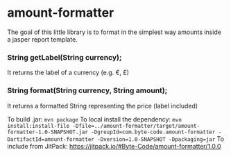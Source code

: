 # amount-formatter

The goal of this little library is to format in the simplest way amounts inside a jasper report template.

### String getLabel(String currency);
It returns the label of a currency (e.g. €, £)
### String format(String currency, String amount);
It returns a formatted String representing the price (label included)


To build .jar: `mvn package`
To local install the dependency: `mvn install:install-file -Dfile=../amount-formatter/target/amount-formatter-1.0-SNAPSHOT.jar -DgroupId=com.byte-code.amount-formatter -DartifactId=amount-formatter -Dversion=1.0-SNAPSHOT -Dpackaging=jar`
To include from JitPack: https://jitpack.io/#Byte-Code/amount-formatter/1.0.0
